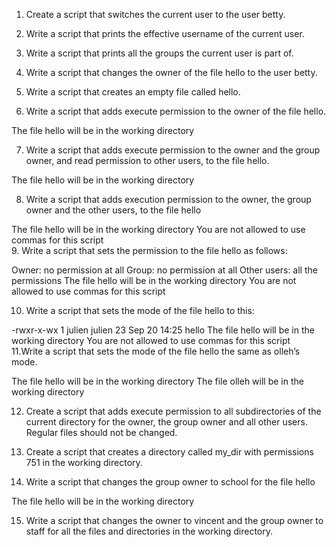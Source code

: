 1. Create a script that switches the current user to the user betty.  

2. Write a script that prints the effective username of the current user.  

3. Write a script that prints all the groups the current user is part of.  

4. Write a script that changes the owner of the file hello to the user betty.  

5. Write a script that creates an empty file called hello.  

6. Write a script that adds execute permission to the owner of the file hello.

The file hello will be in the working directory  

7. Write a script that adds execute permission to the owner and the group owner, and read permission to other users, to the file hello.

The file hello will be in the working directory   

8. Write a script that adds execution permission to the owner, the group owner and the other users, to the file hello

The file hello will be in the working directory
You are not allowed to use commas for this script  
9. Write a script that sets the permission to the file hello as follows:

Owner: no permission at all
Group: no permission at all
Other users: all the permissions
The file hello will be in the working directory You are not allowed to use commas for this script  

10.  Write a script that sets the mode of the file hello to this:

-rwxr-x-wx 1 julien julien 23 Sep 20 14:25 hello
The file hello will be in the working directory
You are not allowed to use commas for this script  
11.Write a script that sets the mode of the file hello the same as olleh’s mode.

The file hello will be in the working directory
The file olleh will be in the working directory  

  
12. Create a script that adds execute permission to all subdirectories of the current directory for the owner, the group owner and all other users. Regular files should not be changed.  

13. Create a script that creates a directory called my_dir with permissions 751 in the working directory.  
14. Write a script that changes the group owner to school for the file hello

The file hello will be in the working directory


15. Write a script that changes the owner to vincent and the group owner to staff for all the files and directories in the working directory.



